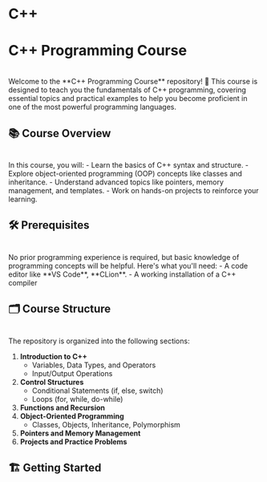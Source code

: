 # C++ 
# C++ Programming Course
<br>
Welcome to the **C++ Programming Course** repository! 🚀 This course is designed to teach you the fundamentals of C++ programming, covering essential topics and practical examples to help you become proficient in one of the most powerful programming languages.

## 📚 Course Overview
<br>
In this course, you will:
- Learn the basics of C++ syntax and structure.
- Explore object-oriented programming (OOP) concepts like classes and inheritance.
- Understand advanced topics like pointers, memory management, and templates.
- Work on hands-on projects to reinforce your learning.

## 🛠️ Prerequisites
<br>
No prior programming experience is required, but basic knowledge of programming concepts will be helpful. Here's what you'll need:
- A code editor like **VS Code**, **CLion**.
- A working installation of a C++ compiler 

## 🗂️ Course Structure
<br>
The repository is organized into the following sections:

1. **Introduction to C++**
   - Variables, Data Types, and Operators
   - Input/Output Operations
2. **Control Structures**
   - Conditional Statements (if, else, switch)
   - Loops (for, while, do-while)
3. **Functions and Recursion**
4. **Object-Oriented Programming**
   - Classes, Objects, Inheritance, Polymorphism
5. **Pointers and Memory Management**
6. **Projects and Practice Problems**

## 🏗️ Getting Started

